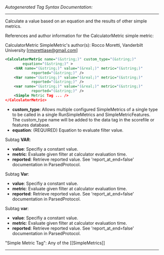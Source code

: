 <!-- THIS IS AN AUTOGENERATED FILE: Don't edit it directly, instead change the schema definition in the code itself. -->

_Autogenerated Tag Syntax Documentation:_

---
Calculate a value based on an equation and the results of other simple metrics.

References and author information for the CalculatorMetric simple metric:

CalculatorMetric SimpleMetric's author(s):
Rocco Moretti, Vanderbilt University [rmorettiase@gmail.com]

```xml
<CalculatorMetric name="(&string;)" custom_type="(&string;)"
        equation="(&string;)" >
    <VAR name="(&string;)" value="(&real;)" metric="(&string;)"
            reported="(&string;)" />
    <Var name="(&string;)" value="(&real;)" metric="(&string;)"
            reported="(&string;)" />
    <var name="(&string;)" value="(&real;)" metric="(&string;)"
            reported="(&string;)" />
    <Simple Metric Tag ... />
</CalculatorMetric>
```

-   **custom_type**: Allows multiple configured SimpleMetrics of a single type to be called in a single RunSimpleMetrics and SimpleMetricFeatures. 
 The custom_type name will be added to the data tag in the scorefile or features database.
-   **equation**: (REQUIRED) Equation to evaluate filter value.


Subtag **VAR**:   

-   **value**: Specifiy a constant value.
-   **metric**: Evaluate given filter at calculator evaluation time.
-   **reported**: Retrieve reported value. See 'report_at_end=false' documentation in ParsedProtocol.

Subtag **Var**:   

-   **value**: Specifiy a constant value.
-   **metric**: Evaluate given filter at calculator evaluation time.
-   **reported**: Retrieve reported value. See 'report_at_end=false' documentation in ParsedProtocol.

Subtag **var**:   

-   **value**: Specifiy a constant value.
-   **metric**: Evaluate given filter at calculator evaluation time.
-   **reported**: Retrieve reported value. See 'report_at_end=false' documentation in ParsedProtocol.

"Simple Metric Tag": Any of the [[SimpleMetrics]]

---
